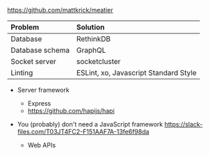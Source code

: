 https://github.com/mattkrick/meatier

| Problem |  Solution    |
| :------------- | :------------- |
| Database       | RethinkDB      |
| Database schema       | GraphQL      |
| Socket server       | socketcluster      |
| Linting     | ESLint, xo, Javascript Standard Style      |

- Server framework
  - Express
  - https://github.com/hapijs/hapi

- You (probably) don't need a JavaScript framework https://slack-files.com/T03JT4FC2-F151AAF7A-13fe6f98da
  - Web APIs
